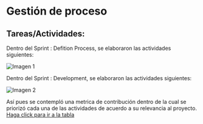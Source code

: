 # Gestión de proceso


## Tareas/Actividades:

Dentro del Sprint : Defition Process, se elaboraron las actividades siguientes:

![Imagen 1](https://i.imgur.com/fAibM47.png)

Dentro del Sprint : Development, se elaboraron las actividades siguientes:


![Imagen 2](https://i.imgur.com/7tDcp22.png)


Así pues se contempló una metrica de contribución dentro de la cual se priorizó cada una de las actividades de acuerdo a su relevancia al proyecto. [Haga click para ir a la tabla](https://i.imgur.com/7urBGDJ.png)
